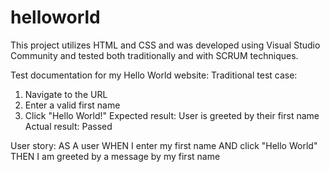 # helloworld

This project utilizes HTML and CSS and was developed using Visual Studio Community and tested both traditionally and with SCRUM techniques. 

Test documentation for my Hello World website:
Traditional test case:
1.	Navigate to the URL
2.	Enter a valid first name
3.	Click "Hello World!"
Expected result: User is greeted by their first name
Actual result: Passed

User story:
AS A user WHEN I enter my first name AND click "Hello World" THEN I am greeted by a message by my first name
